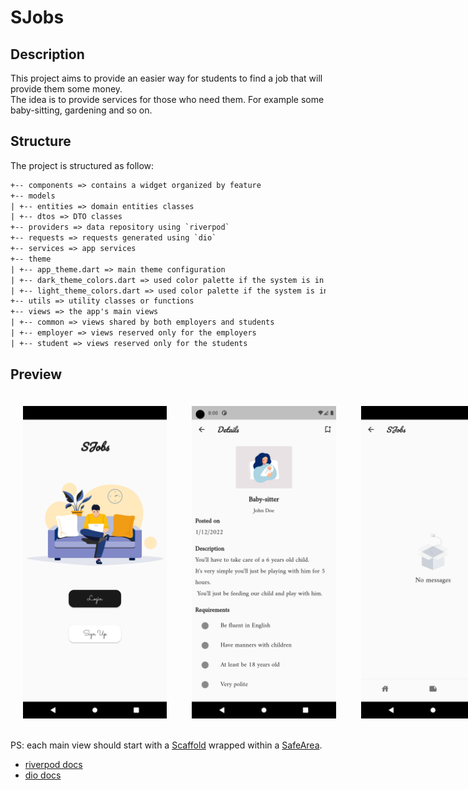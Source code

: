 # SJobs

## Description

This project aims to provide an easier way for students to find a
job that will provide them some money. \
The idea is to provide services for those who need them. For example some baby-sitting, gardening and so on.

## Structure

The project is structured as follow:

```latex
+-- components => contains a widget organized by feature
+-- models
| +-- entities => domain entities classes
| +-- dtos => DTO classes
+-- providers => data repository using `riverpod`
+-- requests => requests generated using `dio`
+-- services => app services
+-- theme
| +-- app_theme.dart => main theme configuration
| +-- dark_theme_colors.dart => used color palette if the system is in dark mode
| +-- light_theme_colors.dart => used color palette if the system is in light mode
+-- utils => utility classes or functions
+-- views => the app's main views
| +-- common => views shared by both employers and students
| +-- employer => views reserved only for the employers
| +-- student => views reserved only for the students
```

## Preview

<div style="display:flex">
<img src="login.png" alt="login Page" height="500" style="margin:20px"/>
<img src="job_description.png" alt="login Page" height="500" style="margin:20px"/>
<img src="chat_view.png" alt="login Page" height="500" style="margin:20px"/>
</div>

PS: each main view should start with a [Scaffold](https://api.flutter.dev/flutter/material/Scaffold-class.html) wrapped within a [SafeArea](https://api.flutter.dev/flutter/widgets/SafeArea-class.html).

- [riverpod docs](https://riverpod.dev/fr/)
- [dio docs](https://pub.dev/packages/dio)
